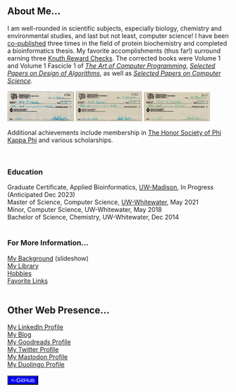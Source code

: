 <body>
<br>
<h2>About Me...</h2>
<p>I am well-rounded in scientific subjects, especially biology, chemistry and environmental studies, and last but not least, computer science!
I have been <a href="pubs.html">co-published</a> three times in the field of protein biochemistry and completed a bioinformatics thesis.
My favorite accomplishments (thus far!) surround earning three <a href="https://en.wikipedia.org/wiki/Knuth_reward_check">Knuth Reward Checks</a>. The corrected books were Volume 1 and Volume 1 Fascicle 1 of <i><a href="https://www-cs-faculty.stanford.edu/~knuth/taocp.html">The Art of Computer Programming</a></i>, <i><a href="https://www-cs-faculty.stanford.edu/~knuth/da.html">Selected Papers on Design of Algorithms</a></i>, as well as <i><a href="https://www-cs-faculty.stanford.edu/~knuth/cs.html">Selected Papers on Computer Science</a></i>.</p>
<div style="float:center">
<img src="Check3.jpg" width="30%">&nbsp;<img src="Check2.jpg" width="30%">&nbsp;<img src="Check1.jpg" width="30%">
 </div>
<p>Additional achievements include membership in <a href="https://www.phikappaphi.org/">The Honor Society of Phi Kappa Phi</a> and various scholarships.</p><br>

<h3>Education</h3>
Graduate Certificate, Applied Bioinformatics, <a href="https://www.wisc.edu">UW-Madison</a>, In Progress (Anticipated Dec 2023)<br> 
Master of Science, Computer Science, <a href="https://www.uww.edu/">UW-Whitewater</a>, May 2021<br>
Minor, Computer Science, UW-Whitewater, May 2018<br>
Bachelor of Science, Chemistry, UW-Whitewater, Dec 2014<br>

<br>
<h3>For More Information...</h3> 
<a href="https://drive.google.com/file/d/1NDO06h8JYRQKnt1zMERhviXTVNw9Fc1R/preview" width="640" height="480">My Background</a> (slideshow)<br>
<a href="knuthkorner.html">My Library</a><br>
 <a href="hobbies.html">Hobbies</a><br>
<a href="favlinks.html">Favorite Links</a><br>
<br>
<h2>Other Web Presence...</h2>
<a href="https://www.linkedin.com/in/sschoellerSTEM">My LinkedIn Profile</a><br>
<a href="https://sschoellerSTEM.blogspot.com">My Blog</a><br>
<a href="https://www.goodreads.com/sschoellerstem">My Goodreads Profile</a><br>
<a href="https://twitter.com/sschoellerSTEM">My Twitter Profile</a><br>
<a rel="me" href="https://noc.social/@sschoellerSTEM">My Mastodon Profile</a><br>
<a href="https://www.duolingo.com/profile/sschoellerSTEM">My Duolingo Profile</a><br>
<br>
<form action="https://github.com/sschoellerSTEM">
<button type="submit" style="background-color:#0000ff;color:whitesmoke">&lt;-GitHub</button>
</form>
</body>
